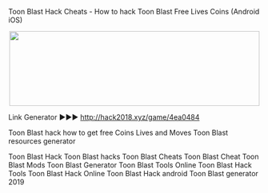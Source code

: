 Toon Blast Hack Cheats - How to hack Toon Blast Free Lives Coins (Android iOS) 

<center><a href="http://hack2018.xyz/game/4ea0484" target="_blank"><img style="vertical-align: middle;" src="https://i.imgur.com/Lpb47DN.png" alt="" width="500" height="150"></a></center>


Link Generator ►►► http://hack2018.xyz/game/4ea0484

Toon Blast hack how to get free Coins Lives and Moves Toon Blast resources generator



Toon Blast Hack 
Toon Blast hacks 
Toon Blast Cheats 
Toon Blast Cheat
Toon Blast Mods 
Toon Blast Generator 
Toon Blast Tools Online 
Toon Blast Hack Tools 
Toon Blast Hack Online 
Toon Blast Hack android
Toon Blast generator 2019
